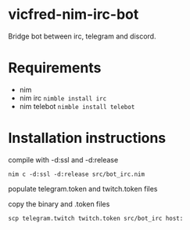 # vicfred-nim-irc-bot

Bridge bot between irc, telegram and discord.

# Requirements
- nim
- nim irc         `nimble install irc`
- nim telebot     `nimble install telebot`

# Installation instructions

compile with -d:ssl and -d:release

`nim c -d:ssl -d:release src/bot_irc.nim`


populate telegram.token and twitch.token files

copy the binary and .token files

`scp telegram.twitch twitch.token src/bot_irc host:`

